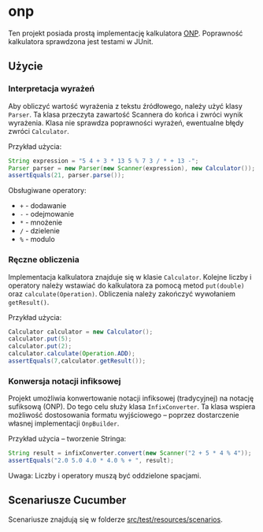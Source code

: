 # onp

Ten projekt posiada prostą implementację kalkulatora [ONP](https://pl.wikipedia.org/wiki/Odwrotna_notacja_polska).
Poprawność kalkulatora sprawdzona jest testami w JUnit.

## Użycie

### Interpretacja wyrażeń
Aby obliczyć wartość wyrażenia z tekstu źródłowego, należy użyć klasy `Parser`.
Ta klasa przeczyta zawartość Scannera do końca i zwróci wynik wyrażenia. 
Klasa nie sprawdza poprawności wyrażeń, ewentualne błędy zwróci `Calculator`.

Przykład użycia:
```java
String expression = "5 4 + 3 * 13 5 % 7 3 / * + 13 -";
Parser parser = new Parser(new Scanner(expression), new Calculator());
assertEquals(21, parser.parse());
```

Obsługiwane operatory: 
* `+` - dodawanie
* `-` - odejmowanie
* `*` - mnożenie
* `/` - dzielenie
* `%` - modulo

### Ręczne obliczenia
Implementacja kalkulatora znajduje się w klasie `Calculator`.
Kolejne liczby i operatory należy wstawiać do kalkulatora za pomocą metod `put(double)` 
oraz `calculate(Operation)`.
Obliczenia należy zakończyć wywołaniem `getResult()`.

Przykład użycia:
```java
Calculator calculator = new Calculator();
calculator.put(5);
calculator.put(2);
calculator.calculate(Operation.ADD);
assertEquals(7,calculator.getResult());
```

### Konwersja notacji infiksowej
Projekt umożliwia konwertowanie notacji infiksowej (tradycyjnej)
na notację sufiksową (ONP). Do tego celu służy klasa `InfixConverter`.
Ta klasa wspiera możliwość dostosowania formatu wyjściowego – 
poprzez dostarczenie własnej implementacji `OnpBuilder`.

Przykład użycia – tworzenie Stringa:
```java
String result = infixConverter.convert(new Scanner("2 + 5 * 4 % 4"));
assertEquals("2.0 5.0 4.0 * 4.0 % + ", result);
```
Uwaga: Liczby i operatory muszą być oddzielone spacjami.

## Scenariusze Cucumber
Scenariusze znajdują się w folderze [src/test/resources/scenarios](src/test/resources/scenarios).